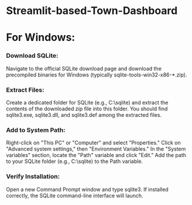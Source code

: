 ﻿# Streamlit-based-Town-Dashboard


# For Windows:
### Download SQLite:
Navigate to the official SQLite download page and download the precompiled binaries for Windows (typically sqlite-tools-win32-x86-*.zip).
### Extract Files:
Create a dedicated folder for SQLite (e.g., C:\sqlite) and extract the contents of the downloaded zip file into this folder. You should find sqlite3.exe, sqlite3.dll, and sqlite3.def among the extracted files.
### Add to System Path:
Right-click on "This PC" or "Computer" and select "Properties." 
Click on "Advanced system settings," then "Environment Variables."
In the "System variables" section, locate the "Path" variable and click "Edit." 
Add the path to your SQLite folder (e.g., C:\sqlite) to the Path variable.
### Verify Installation:
Open a new Command Prompt window and type sqlite3. If installed correctly, the SQLite command-line interface will launch. 

